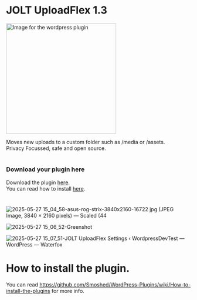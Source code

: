 # JOLT UploadFlex 1.3
<img src="https://github.com/user-attachments/assets/e0ea1c68-b691-4b03-8630-ab344001e28b" alt="Image for the wordpress plugin" width="300" >

Moves new uploads to a custom folder such as /media or /assets.<br>
Privacy Focussed, safe and open source.
#
### Download your plugin here
Download the plugin [here](https://github.com/johnoltmans/JOLT-UploadFlex/archive/refs/heads/main.zip).<br>
You can read how to install [here](https://github.com/Smoshed/WordPress-Plugins/wiki/How-to-install-the-plugins).
#

![2025-05-27 15_04_58-asus-rog-strix-3840x2160-16722 jpg (JPEG Image, 3840 × 2160 pixels) — Scaled (44](https://github.com/user-attachments/assets/c6ee4d64-b4cf-4181-8489-79509405a80b)

![2025-05-27 15_06_52-Greenshot](https://github.com/user-attachments/assets/2334a4b0-182e-4714-9669-5c00bb93766a)

![2025-05-27 15_07_51-JOLT UploadFlex Settings ‹ WordpressDevTest — WordPress — Waterfox](https://github.com/user-attachments/assets/e41d5194-c456-4520-8dab-464cf7661a9e)

#
# How to install the plugin.
You can read https://github.com/Smoshed/WordPress-Plugins/wiki/How-to-install-the-plugins for more info.
